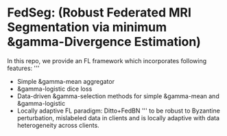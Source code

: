 # FedSeg: (Robust Federated MRI Segmentation via minimum &gamma-Divergence Estimation)
In this repo, we provide an FL framework which incorporates following features:
'''
- Simple &gamma-mean aggregator
- &gamma-logistic dice loss
- Data-driven &gamma-selection methods for simple &gamma-mean and &gamma-logistic
- Locally adaptive FL paradigm: Ditto+FedBN
'''
to be robust to Byzantine perturbation, mislabeled data in clients and is locally adaptive with data heterogeneity across clients. 


